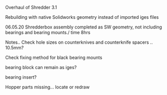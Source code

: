 Overhaul of Shredder 3.1

Rebuilding with native Solidworks geometry instead of imported iges files

06.05.20 Shredderbox assembly completed as SW geometry, not including bearings and bearing mounts./ time 8hrs


Notes..
Check hole sizes on counterknives and counterknife spacers .. 10.5mm?

Check fixing method for black bearing mounts

bearing block can remain as iges?

bearing insert?

Hopper parts missing... locate or redraw




